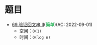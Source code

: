 # 题目

- [69.验证回文串 II](/src/main/java/leetcode/sub0069/README.md)(<b style="color: #2db55d">简单</b>)(AC: 2022-09-01)
  - 空间：`O(1)`
  - 时间：`O(log n)`
